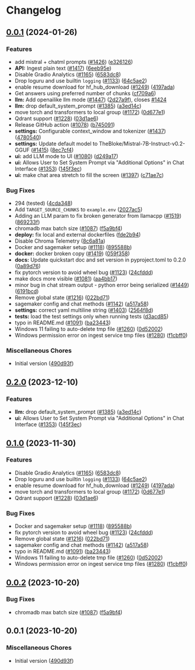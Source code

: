 # Changelog

## [0.0.1](https://github.com/mitftj/privateGPT/compare/v0.2.0...v0.0.1) (2024-01-26)


### Features

* add mistral + chatml prompts ([#1426](https://github.com/mitftj/privateGPT/issues/1426)) ([e326126](https://github.com/mitftj/privateGPT/commit/e326126d0d4cd7e46a79f080c442c86f6dd4d24b))
* **API:** Ingest plain text ([#1417](https://github.com/mitftj/privateGPT/issues/1417)) ([6eeb95e](https://github.com/mitftj/privateGPT/commit/6eeb95ec7f17a618aaa47f5034ee5bccae02b667))
* Disable Gradio Analytics ([#1165](https://github.com/mitftj/privateGPT/issues/1165)) ([6583dc8](https://github.com/mitftj/privateGPT/commit/6583dc84c082773443fc3973b1cdf8095fa3fec3))
* Drop loguru and use builtin `logging` ([#1133](https://github.com/mitftj/privateGPT/issues/1133)) ([64c5ae2](https://github.com/mitftj/privateGPT/commit/64c5ae214a9520151c9c2d52ece535867d799367))
* enable resume download for hf_hub_download ([#1249](https://github.com/mitftj/privateGPT/issues/1249)) ([4197ada](https://github.com/mitftj/privateGPT/commit/4197ada6267c822f32c1d7ba2be6e7ce145a3404))
* Get answers using preferred number of chunks ([cf709a6](https://github.com/mitftj/privateGPT/commit/cf709a6b7a951fc333ef5a089b24179ca660469b))
* **llm:** Add openailike llm mode ([#1447](https://github.com/mitftj/privateGPT/issues/1447)) ([2d27a9f](https://github.com/mitftj/privateGPT/commit/2d27a9f956d672cb1fe715cf0acdd35c37f378a5)), closes [#1424](https://github.com/mitftj/privateGPT/issues/1424)
* **llm:** drop default_system_prompt ([#1385](https://github.com/mitftj/privateGPT/issues/1385)) ([a3ed14c](https://github.com/mitftj/privateGPT/commit/a3ed14c58f77351dbd5f8f2d7868d1642a44f017))
* move torch and transformers to local group ([#1172](https://github.com/mitftj/privateGPT/issues/1172)) ([0d677e1](https://github.com/mitftj/privateGPT/commit/0d677e10b970aec222ec04837d0f08f1631b6d4a))
* Qdrant support ([#1228](https://github.com/mitftj/privateGPT/issues/1228)) ([03d1ae6](https://github.com/mitftj/privateGPT/commit/03d1ae6d70dffdd2411f0d4e92f65080fff5a6e2))
* Release GitHub action ([#1078](https://github.com/mitftj/privateGPT/issues/1078)) ([b745091](https://github.com/mitftj/privateGPT/commit/b7450911b25b0b70528fd4b620cffb90766e3448))
* **settings:** Configurable context_window and tokenizer ([#1437](https://github.com/mitftj/privateGPT/issues/1437)) ([4780540](https://github.com/mitftj/privateGPT/commit/47805408703c23f0fd5cab52338142c1886b450b))
* **settings:** Update default model to TheBloke/Mistral-7B-Instruct-v0.2-GGUF ([#1415](https://github.com/mitftj/privateGPT/issues/1415)) ([8ec7cf4](https://github.com/mitftj/privateGPT/commit/8ec7cf49f40701a4f2156c48eb2fad9fe6220629))
* **ui:** add LLM mode to UI ([#1080](https://github.com/mitftj/privateGPT/issues/1080)) ([d249a17](https://github.com/mitftj/privateGPT/commit/d249a17c330abd122e4988d35d94bcc2df980700))
* **ui:** Allows User to Set System Prompt via "Additional Options" in Chat Interface ([#1353](https://github.com/mitftj/privateGPT/issues/1353)) ([145f3ec](https://github.com/mitftj/privateGPT/commit/145f3ec9f41c4def5abf4065a06fb0786e2d992a))
* **ui:** make chat area stretch to fill the screen ([#1397](https://github.com/mitftj/privateGPT/issues/1397)) ([c71ae7c](https://github.com/mitftj/privateGPT/commit/c71ae7cee92463bbc5ea9c434eab9f99166e1363))


### Bug Fixes

* 294 (tested) ([4cda348](https://github.com/mitftj/privateGPT/commit/4cda348cf87f56ff237e376b03732b1b47a99215))
* Add `TARGET_SOURCE_CHUNKS` to `example.env` ([2027ac5](https://github.com/mitftj/privateGPT/commit/2027ac563b6606199563632191b65f5105af8ebe))
* Adding an LLM param to fix broken generator from llamacpp ([#1519](https://github.com/mitftj/privateGPT/issues/1519)) ([869233f](https://github.com/mitftj/privateGPT/commit/869233f0e4f03dc23e5fae43cf7cb55350afdee9))
* chromadb max batch size ([#1087](https://github.com/mitftj/privateGPT/issues/1087)) ([f5a9bf4](https://github.com/mitftj/privateGPT/commit/f5a9bf4e374b2d4c76438cf8a97cccf222ec8e6f))
* **deploy:** fix local and external dockerfiles ([fde2b94](https://github.com/mitftj/privateGPT/commit/fde2b942bc03688701ed563be6d7d597c75e4e4e))
* Disable Chroma Telemetry ([8c6a81a](https://github.com/mitftj/privateGPT/commit/8c6a81a07fc9c800d53f62a33f5ae3b5247a22a6))
* Docker and sagemaker setup ([#1118](https://github.com/mitftj/privateGPT/issues/1118)) ([895588b](https://github.com/mitftj/privateGPT/commit/895588b82a06c2bc71a9e22fb840c7f6442a3b5b))
* **docker:** docker broken copy ([#1419](https://github.com/mitftj/privateGPT/issues/1419)) ([059f358](https://github.com/mitftj/privateGPT/commit/059f35840adbc3fb93d847d6decf6da32d08670c))
* **docs:** Update quickstart doc and set version in pyproject.toml to 0.2.0 ([0a89d76](https://github.com/mitftj/privateGPT/commit/0a89d76cc5ed4371ffe8068858f23dfbb5e8cc37))
* fix pytorch version to avoid wheel bug ([#1123](https://github.com/mitftj/privateGPT/issues/1123)) ([24cfddd](https://github.com/mitftj/privateGPT/commit/24cfddd60f74aadd2dade4c63f6012a2489938a1))
* make docs more visible ([#1081](https://github.com/mitftj/privateGPT/issues/1081)) ([aa4bb17](https://github.com/mitftj/privateGPT/commit/aa4bb17a2e6a797b450fa11a45e0b0528b8efecf))
* minor bug in chat stream output - python error being serialized ([#1449](https://github.com/mitftj/privateGPT/issues/1449)) ([6191bcd](https://github.com/mitftj/privateGPT/commit/6191bcdbd6e92b6f4d5995967dc196c9348c5954))
* Remove global state ([#1216](https://github.com/mitftj/privateGPT/issues/1216)) ([022bd71](https://github.com/mitftj/privateGPT/commit/022bd718e3dfc197027b1e24fb97e5525b186db4))
* sagemaker config and chat methods ([#1142](https://github.com/mitftj/privateGPT/issues/1142)) ([a517a58](https://github.com/mitftj/privateGPT/commit/a517a588c4927aa5c5c2a93e4f82a58f0599d251))
* **settings:** correct yaml multiline string ([#1403](https://github.com/mitftj/privateGPT/issues/1403)) ([2564f8d](https://github.com/mitftj/privateGPT/commit/2564f8d2bb8c4332a6a0ab6d722a2ac15006b85f))
* **tests:** load the test settings only when running tests ([d3acd85](https://github.com/mitftj/privateGPT/commit/d3acd85fe34030f8cfd7daf50b30c534087bdf2b))
* typo in README.md ([#1091](https://github.com/mitftj/privateGPT/issues/1091)) ([ba23443](https://github.com/mitftj/privateGPT/commit/ba23443a70d323cd4f9a242b33fd9dce1bacd2db))
* Windows 11 failing to auto-delete tmp file ([#1260](https://github.com/mitftj/privateGPT/issues/1260)) ([0d52002](https://github.com/mitftj/privateGPT/commit/0d520026a3d5b08a9b8487be992d3095b21e710c))
* Windows permission error on ingest service tmp files ([#1280](https://github.com/mitftj/privateGPT/issues/1280)) ([f1cbff0](https://github.com/mitftj/privateGPT/commit/f1cbff0fb7059432d9e71473cbdd039032dab60d))


### Miscellaneous Chores

* Initial version ([490d93f](https://github.com/mitftj/privateGPT/commit/490d93fdc1977443c92f6c42e57a1c585aa59430))

## [0.2.0](https://github.com/imartinez/privateGPT/compare/v0.1.0...v0.2.0) (2023-12-10)


### Features

* **llm:** drop default_system_prompt ([#1385](https://github.com/imartinez/privateGPT/issues/1385)) ([a3ed14c](https://github.com/imartinez/privateGPT/commit/a3ed14c58f77351dbd5f8f2d7868d1642a44f017))
* **ui:** Allows User to Set System Prompt via "Additional Options" in Chat Interface ([#1353](https://github.com/imartinez/privateGPT/issues/1353)) ([145f3ec](https://github.com/imartinez/privateGPT/commit/145f3ec9f41c4def5abf4065a06fb0786e2d992a))

## [0.1.0](https://github.com/imartinez/privateGPT/compare/v0.0.2...v0.1.0) (2023-11-30)


### Features

* Disable Gradio Analytics ([#1165](https://github.com/imartinez/privateGPT/issues/1165)) ([6583dc8](https://github.com/imartinez/privateGPT/commit/6583dc84c082773443fc3973b1cdf8095fa3fec3))
* Drop loguru and use builtin `logging` ([#1133](https://github.com/imartinez/privateGPT/issues/1133)) ([64c5ae2](https://github.com/imartinez/privateGPT/commit/64c5ae214a9520151c9c2d52ece535867d799367))
* enable resume download for hf_hub_download ([#1249](https://github.com/imartinez/privateGPT/issues/1249)) ([4197ada](https://github.com/imartinez/privateGPT/commit/4197ada6267c822f32c1d7ba2be6e7ce145a3404))
* move torch and transformers to local group ([#1172](https://github.com/imartinez/privateGPT/issues/1172)) ([0d677e1](https://github.com/imartinez/privateGPT/commit/0d677e10b970aec222ec04837d0f08f1631b6d4a))
* Qdrant support ([#1228](https://github.com/imartinez/privateGPT/issues/1228)) ([03d1ae6](https://github.com/imartinez/privateGPT/commit/03d1ae6d70dffdd2411f0d4e92f65080fff5a6e2))


### Bug Fixes

* Docker and sagemaker setup ([#1118](https://github.com/imartinez/privateGPT/issues/1118)) ([895588b](https://github.com/imartinez/privateGPT/commit/895588b82a06c2bc71a9e22fb840c7f6442a3b5b))
* fix pytorch version to avoid wheel bug ([#1123](https://github.com/imartinez/privateGPT/issues/1123)) ([24cfddd](https://github.com/imartinez/privateGPT/commit/24cfddd60f74aadd2dade4c63f6012a2489938a1))
* Remove global state ([#1216](https://github.com/imartinez/privateGPT/issues/1216)) ([022bd71](https://github.com/imartinez/privateGPT/commit/022bd718e3dfc197027b1e24fb97e5525b186db4))
* sagemaker config and chat methods ([#1142](https://github.com/imartinez/privateGPT/issues/1142)) ([a517a58](https://github.com/imartinez/privateGPT/commit/a517a588c4927aa5c5c2a93e4f82a58f0599d251))
* typo in README.md ([#1091](https://github.com/imartinez/privateGPT/issues/1091)) ([ba23443](https://github.com/imartinez/privateGPT/commit/ba23443a70d323cd4f9a242b33fd9dce1bacd2db))
* Windows 11 failing to auto-delete tmp file ([#1260](https://github.com/imartinez/privateGPT/issues/1260)) ([0d52002](https://github.com/imartinez/privateGPT/commit/0d520026a3d5b08a9b8487be992d3095b21e710c))
* Windows permission error on ingest service tmp files ([#1280](https://github.com/imartinez/privateGPT/issues/1280)) ([f1cbff0](https://github.com/imartinez/privateGPT/commit/f1cbff0fb7059432d9e71473cbdd039032dab60d))

## [0.0.2](https://github.com/imartinez/privateGPT/compare/v0.0.1...v0.0.2) (2023-10-20)


### Bug Fixes

* chromadb max batch size ([#1087](https://github.com/imartinez/privateGPT/issues/1087)) ([f5a9bf4](https://github.com/imartinez/privateGPT/commit/f5a9bf4e374b2d4c76438cf8a97cccf222ec8e6f))

## 0.0.1 (2023-10-20)

### Miscellaneous Chores

* Initial version ([490d93f](https://github.com/imartinez/privateGPT/commit/490d93fdc1977443c92f6c42e57a1c585aa59430))
